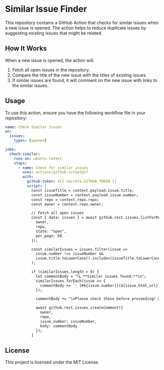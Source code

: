 # Similar Issue Finder

This repository contains a GitHub Action that checks for similar issues when a new issue is opened. The action helps to reduce duplicate issues by suggesting existing issues that might be related.

## How It Works

When a new issue is opened, the action will:

1. Fetch all open issues in the repository.
2. Compare the title of the new issue with the titles of existing issues.
3. If similar issues are found, it will comment on the new issue with links to the similar issues.

## Usage

To use this action, ensure you have the following workflow file in your repository:

```yml
name: Check Similar Issues
on:
  issues:
    types: [opened]

jobs:
  check-similar:
    runs-on: ubuntu-latest
    steps:
      - name: Check for similar issues
        uses: actions/github-script@v7
        with:
          github-token: ${{ secrets.GITHUB_TOKEN }}
          script: |
            const issueTitle = context.payload.issue.title;
            const issueNumber = context.payload.issue.number;
            const repo = context.repo.repo;
            const owner = context.repo.owner;

            // Fetch all open issues
            const { data: issues } = await github.rest.issues.listForRepo({
              owner,
              repo,
              state: "open",
              per_page: 50
            });

            const similarIssues = issues.filter(issue =>
              issue.number !== issueNumber &&
              issue.title.toLowerCase().includes(issueTitle.toLowerCase().split(" ")[0]) // Basic similarity check
            );

            if (similarIssues.length > 0) {
              let commentBody = "🔍 **Similar issues found:**\n";
              similarIssues.forEach(issue => {
                commentBody += `- [#${issue.number}](${issue.html_url}) - ${issue.title}\n`;
              });

              commentBody += "\nPlease check these before proceeding! 🚀";

              await github.rest.issues.createComment({
                owner,
                repo,
                issue_number: issueNumber,
                body: commentBody
              });
            }
```

## License

This project is licensed under the MIT License.
